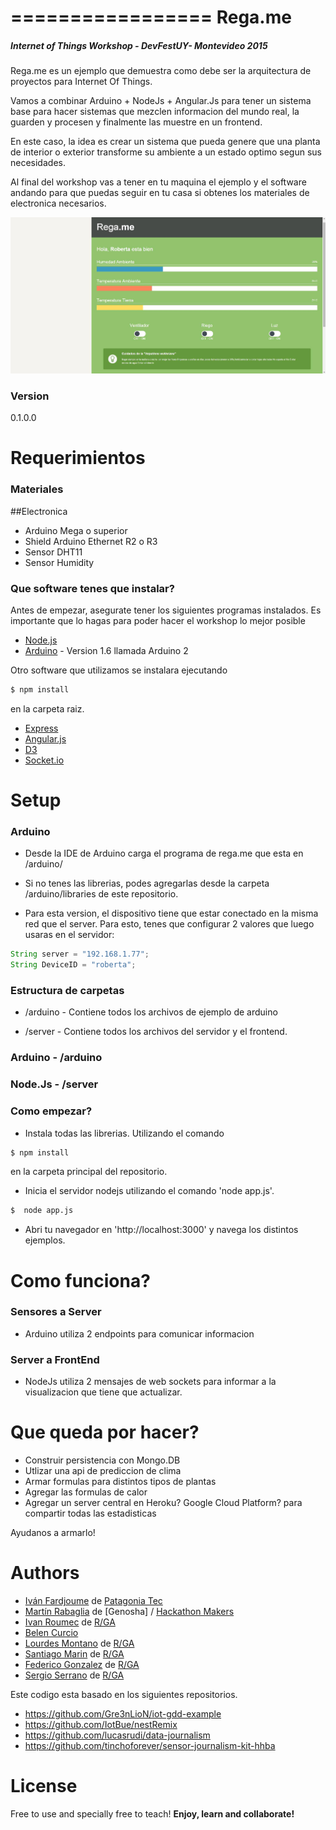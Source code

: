 =================
Rega.me 
=================
##### Internet of Things Workshop - DevFestUY- Montevideo 2015
##### 

Rega.me es un ejemplo que demuestra como debe ser la arquitectura de proyectos para Internet Of Things.

Vamos a combinar Arduino + NodeJs + Angular.Js para tener un sistema base para hacer sistemas que mezclen informacion del mundo real, la guarden y procesen y finalmente las muestre en un frontend.

En este caso, la idea es crear un sistema que pueda genere que una planta de interior o exterior transforme su ambiente a un estado optimo segun sus necesidades.

Al final del workshop vas a tener en tu maquina el ejemplo y el software andando para que puedas seguir en tu casa si obtenes los materiales de electronica necesarios.

<img src="https://raw.githubusercontent.com/Gre3nLioN/iot-gdd-example/master/server/public/images/front.jpg">


### Version
0.1.0.0


Requerimientos
==============

### Materiales

##Electronica
* Arduino Mega o superior
* Shield Arduino Ethernet R2 o R3
* Sensor DHT11
* Sensor Humidity

### Que software tenes que instalar?


Antes de empezar, asegurate tener los siguientes programas instalados.
Es importante que lo hagas para poder hacer el workshop lo mejor posible
* [Node.js]
* [Arduino] - Version 1.6 llamada Arduino 2


Otro software que utilizamos se instalara ejecutando
```bash
$ npm install
```
en la carpeta raiz.
* [Express]
* [Angular.js]
* [D3]
* [Socket.io]

Setup
=========


### Arduino


* Desde la IDE de Arduino carga el programa  de rega.me que esta en /arduino/

* Si no tenes las librerias, podes agregarlas desde la carpeta /arduino/libraries de este repositorio.

* Para esta version, el dispositivo tiene que estar conectado en la misma red que el server. Para esto, tenes que configurar 2 valores que luego usaras en el servidor: 
```javascript
String server = "192.168.1.77";
String DeviceID = "roberta";
```

### Estructura de carpetas

* /arduino - Contiene todos los archivos de ejemplo de arduino

* /server - Contiene todos los archivos del servidor y el frontend.


### Arduino - /arduino



### Node.Js - /server

### Como empezar?

* Instala todas las librerias. Utilizando el comando

```bash
$ npm install
```
 en la carpeta principal del repositorio.  


* Inicia el servidor nodejs utilizando el comando 'node app.js'.

```bash
$  node app.js
```

* Abri tu navegador en 'http://localhost:3000' y navega los distintos ejemplos.


# Como funciona?

### Sensores a Server
* Arduino utiliza 2 endpoints para comunicar informacion

### Server a FrontEnd

* NodeJs utiliza 2 mensajes de web sockets para informar a la visualizacion que tiene que actualizar.


###

Que queda por hacer?
=======

* Construir persistencia con Mongo.DB
* Utlizar una api de prediccion de clima
* Armar formulas para distintos tipos de plantas
* Agregar las formulas de calor
* Agregar un server central en Heroku? Google Cloud Platform? para compartir todas las estadisticas

Ayudanos a armarlo!



Authors
=======
* [Iván Fardjoume] de [Patagonia Tec]
* [Martín Rabaglia] de [Genosha] / [Hackathon Makers]
* [Ivan Roumec] de [R/GA]
* [Belen Curcio]
* [Lourdes Montano] de [R/GA]
* [Santiago Marin] de [R/GA]
* [Federico Gonzalez] de [R/GA]
* [Sergio Serrano] de [R/GA]

Este codigo esta basado en los siguientes repositorios.

* https://github.com/Gre3nLioN/iot-gdd-example
* https://github.com/IotBue/nestRemix
* https://github.com/lucasrudi/data-journalism
* https://github.com/tinchoforever/sensor-journalism-kit-hhba

License
=======
Free to use and specially free to teach!
**Enjoy, learn and collaborate!**

[Angular.Js]: http://angularjs.org
[D3]: http://d3js.org/
[Socket.io]: http://socket.io/
[R/GA]: http://www.rga.com
[Iván Fardjoume]: http://patagoniatecnology.com 
[Patagonia Tec]: http://patagoniatecnology.com
[Martín Rabaglia]: http://martinrabaglia.com.ar
[Hackathon Makers]: http://hackathonmakers.org
[Ivan Roumec]: http://twitter.com/gre3nlion
[Belen Curcio]: http://twitter.com/okbel
[Lourdes Montano]: http://twitter.com/loumontano
[Santiago Marin]: http://twitter.com/loumontano
[Sergio Serrano]: http://twitter.com/loumontano
[Federico Gonzalez]: http://twitter.com/loumontano
[Node.js]: http://nodejs.org
[Express]: http://expressjs.com
[Arduino]: http://arduino.cc

